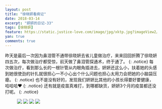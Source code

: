 ```yaml
---
layout: post
title: "徐晓妍看病记"
date: 2018-03-14
excerpt: "妍妍的日记-33"
tags: [徐晓妍]
feature: https://static.justice-love.com/image/jpg/xktp.jpg?imageView2/1/w/1200/h/500
yan: true
comments: true
---
```

昨天是最后一次因为鼻泪管不通带徐晓妍去省儿童做治疗，来来回回折腾了徐晓妍四五次，每次做治疗都受惊，前天做了鼻泪管探通术，终于通了。
{: .notice}
每次做治疗，看到那么长的一根针管从内眼角插进去，妍妍还这么小，扶着她的头感到她很使劲的针扎就很担心一不小心出个什么问题也担心太用力会把她的小脑袋压瘪。
{: .notice}
也不是没有好的，发现我们妍妍比其他的小孩长得要好要健康，哈哈哈❤️
{: .notice}
还有就是疫苗真难打，到哪都缺货，妍妍3个月的疫苗都还没打呢。
{: .notice}
<figure>
    <img src="{{ site.staticUrl }}/yanyan/image/yishuzhao1.jpg?imageMogr2/auto-orient" />
    <img src="{{ site.staticUrl }}/yanyan/image/yishuzhao2.jpg?imageMogr2/auto-orient" />
    <img src="{{ site.staticUrl }}/yanyan/image/yishuzhao3.jpg?imageMogr2/auto-orient" />
    <img src="{{ site.staticUrl }}/yanyan/image/yishuzhao4.jpg?imageMogr2/auto-orient" />
</figure>


